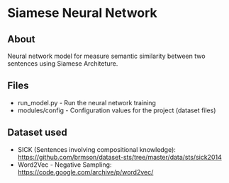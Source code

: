 # Siamese Neural Network

## About
Neural network model for measure semantic similarity between two sentences using Siamese Architeture.

## Files
- run_model.py - Run the neural network training
- modules/config - Configuration values for the project (dataset files)

## Dataset used
- SICK (Sentences involving compositional knowledge): https://github.com/brmson/dataset-sts/tree/master/data/sts/sick2014
- Word2Vec - Negative Sampling: https://code.google.com/archive/p/word2vec/
